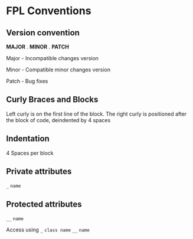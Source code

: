 # FPL Conventions

## Version convention
**MAJOR** . **MINOR** . **PATCH**

Major - Incompatible changes version

Minor - Compatible minor changes version

Patch - Bug fixes

## Curly Braces and Blocks
Left curly is on the first line of the block. The right curly is positioned after the block of code, deindented by 4 spaces

## Indentation
4 Spaces per block

## Private attributes
```_``` ```name```

## Protected attributes
```__``` ```name```

Access using ```_``` ```class name``` ```__``` ```name```
